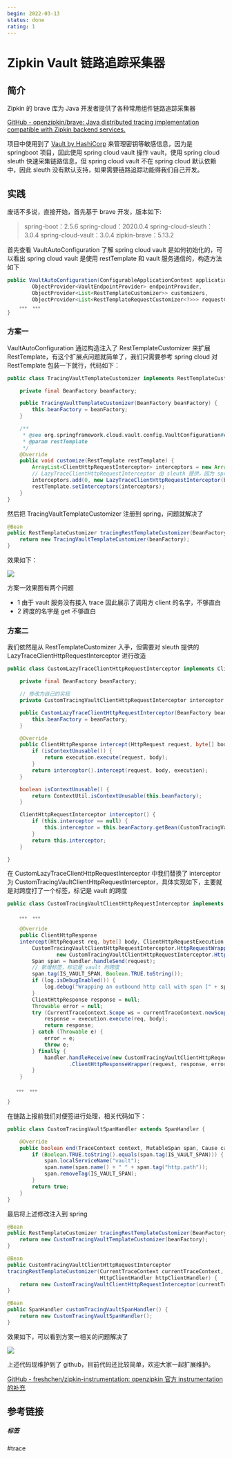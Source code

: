 ```yaml
---
begin: 2022-03-13
status: done
rating: 1
---
```


# Zipkin Vault 链路追踪采集器

## 简介

Zipkin 的 brave 库为 Java 开发者提供了各种常用组件链路追踪采集器

[GitHub - openzipkin/brave: Java distributed tracing implementation compatible with Zipkin backend services.](https://github.com/openzipkin/brave)

项目中使用到了 [Vault by HashiCorp](https://www.vaultproject.io/) 来管理密钥等敏感信息，因为是 springboot 项目，因此使用 spring cloud vault 操作 vault，使用 spring cloud sleuth 快速采集链路信息，但 spring cloud vault 不在 spring cloud 默认依赖中，因此 sleuth 没有默认支持，如果需要链路追踪功能得我们自己开发。

## 实践

废话不多说，直接开始，首先基于 brave 开发，版本如下:

> spring-boot：2.5.6
> spring-cloud：2020.0.4
> spring-cloud-sleuth：3.0.4
> spring-cloud-vault：3.0.4
> zipkin-brave：5.13.2

首先查看 VaultAutoConfiguration 了解 spring cloud vault 是如何初始化的，可以看出  spring cloud vault 是使用 restTemplate 和 vault 服务通信的，构造方法如下

```java
public VaultAutoConfiguration(ConfigurableApplicationContext applicationContext, VaultProperties vaultProperties,
		ObjectProvider<VaultEndpointProvider> endpointProvider,
		ObjectProvider<List<RestTemplateCustomizer>> customizers,
		ObjectProvider<List<RestTemplateRequestCustomizer<?>>> requestCustomizers) {
	。。。 。。。
}
```

### 方案一

VaultAutoConfiguration 通过构造注入了 RestTemplateCustomizer 来扩展 RestTemplate，有这个扩展点问题就简单了，我们只需要参考 spring cloud 对 RestTemplate
包装一下就行，代码如下：

```java
public class TracingVaultTemplateCustomizer implements RestTemplateCustomizer {

    private final BeanFactory beanFactory;

    public TracingVaultTemplateCustomizer(BeanFactory beanFactory) {
        this.beanFactory = beanFactory;
    }

    /**
     * @see org.springframework.cloud.vault.config.VaultConfiguration#createRestTemplateBuilder
     * @param restTemplate
     */
    @Override
    public void customize(RestTemplate restTemplate) {
        ArrayList<ClientHttpRequestInterceptor> interceptors = new ArrayList<>(restTemplate.getInterceptors());
        // LazyTraceClientHttpRequestInterceptor 由 sleuth 提供，因为 spring cloud 默认不保包含 vault，因此不用检查是否已经包装过
        interceptors.add(0, new LazyTraceClientHttpRequestInterceptor(beanFactory));
        restTemplate.setInterceptors(interceptors);
    }
}
```

然后把 TracingVaultTemplateCustomizer 注册到 spring，问题就解决了

```java
@Bean  
public RestTemplateCustomizer tracingRestTemplateCustomizer(BeanFactory beanFactory) {  
    return new TracingVaultTemplateCustomizer(beanFactory);  
}
```

效果如下：

![](image/af509f1854497f55d595473ec20a6f9.jpg)

方案一效果图有两个问题
- 1 由于 vault 服务没有接入 trace 因此展示了调用方 client 的名字，不够直白
- 2 跨度的名字是 get 不够直白

### 方案二

我们依然是从 RestTemplateCustomizer 入手，但需要对 sleuth 提供的 LazyTraceClientHttpRequestInterceptor 进行改造

```java
public class CustomLazyTraceClientHttpRequestInterceptor implements ClientHttpRequestInterceptor {

    private final BeanFactory beanFactory;

	// 修改为自己的实现
    private CustomTracingVaultClientHttpRequestInterceptor interceptor;

    public CustomLazyTraceClientHttpRequestInterceptor(BeanFactory beanFactory) {
        this.beanFactory = beanFactory;
    }

    @Override
    public ClientHttpResponse intercept(HttpRequest request, byte[] body, ClientHttpRequestExecution execution) throws IOException {
        if (isContextUnusable()) {
            return execution.execute(request, body);
        }
        return interceptor().intercept(request, body, execution);
    }

    boolean isContextUnusable() {
        return ContextUtil.isContextUnusable(this.beanFactory);
    }

    ClientHttpRequestInterceptor interceptor() {
        if (this.interceptor == null) {
            this.interceptor = this.beanFactory.getBean(CustomTracingVaultClientHttpRequestInterceptor.class);
        }
        return this.interceptor;
    }

}
```

在 CustomLazyTraceClientHttpRequestInterceptor 中我们替换了 interceptor 为 CustomTracingVaultClientHttpRequestInterceptor，具体实现如下，主要就是对跨度打了一个标签，标记是 vault 的跨度

```java
public class CustomTracingVaultClientHttpRequestInterceptor implements ClientHttpRequestInterceptor {

    。。。 。。。

    @Override
    public ClientHttpResponse
    intercept(HttpRequest req, byte[] body, ClientHttpRequestExecution execution) throws IOException {
        CustomTracingVaultClientHttpRequestInterceptor.HttpRequestWrapper request =
                new CustomTracingVaultClientHttpRequestInterceptor.HttpRequestWrapper(req);
        Span span = handler.handleSend(request);
        // 新增标签，标记是 vault 的跨度
        span.tag(IS_VAULT_SPAN, Boolean.TRUE.toString());
        if (log.isDebugEnabled()) {
            log.debug("Wrapping an outbound http call with span [" + span + "]");
        }
        ClientHttpResponse response = null;
        Throwable error = null;
        try (CurrentTraceContext.Scope ws = currentTraceContext.newScope(span.context())) {
            response = execution.execute(req, body);
            return response;
        } catch (Throwable e) {
            error = e;
            throw e;
        } finally {
            handler.handleReceive(new CustomTracingVaultClientHttpRequestInterceptor
                    .ClientHttpResponseWrapper(request, response, error), span);
        }
    }

   。。。 。。。

}
```

在链路上报前我们对便签进行处理，相关代码如下：

```java
public class CustomTracingVaultSpanHandler extends SpanHandler {

    @Override
    public boolean end(TraceContext context, MutableSpan span, Cause cause) {
        if (Boolean.TRUE.toString().equals(span.tag(IS_VAULT_SPAN))) {
            span.localServiceName("vault");
            span.name(span.name() + " " + span.tag("http.path"));
            span.removeTag(IS_VAULT_SPAN);
        }
        return true;
    }
}
```

最后将上述修改注入到 spring

```java
@Bean
public RestTemplateCustomizer tracingRestTemplateCustomizer(BeanFactory beanFactory) {
	return new CustomTracingVaultTemplateCustomizer(beanFactory);
}

@Bean
public CustomTracingVaultClientHttpRequestInterceptor
tracingRestTemplateCustomizer(CurrentTraceContext currentTraceContext,
							  HttpClientHandler httpClientHandler) {
	return new CustomTracingVaultClientHttpRequestInterceptor(currentTraceContext, httpClientHandler);
}

@Bean
public SpanHandler customTracingVaultSpanHandler() {
	return new CustomTracingVaultSpanHandler();
}
```

效果如下，可以看到方案一相关的问题解决了

![](image/b43087b1fa728e1f3dc21685208bc6f.jpg)


上述代码现维护到了 github，目前代码还比较简单，欢迎大家一起扩展维护。

[GitHub - freshchen/zipkin-instrumentation: openzipkin 官方 instrumentation 的补充](https://github.com/freshchen/zipkin-instrumentation)



## 参考链接


##### 标签
#trace 